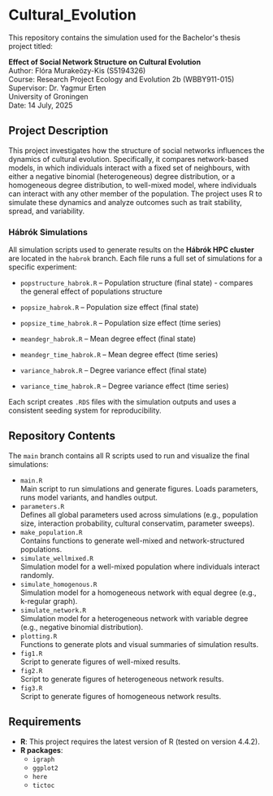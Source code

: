 # Cultural_Evolution

This repository contains the simulation used for the Bachelor's thesis project titled:

**Effect of Social Network Structure on Cultural Evolution**  
Author: Flóra Murakeözy-Kis (S5194326)  
Course: Research Project Ecology and Evolution 2b (WBBY911-015)  
Supervisor: Dr. Yagmur Erten  
University of Groningen  
Date: 14 July, 2025

## Project Description

This project investigates how the structure of social networks influences the dynamics of cultural evolution. Specifically, it compares network-based models, in which individuals interact with a fixed set of neighbours, with either a negative binomial (heterogeneous) degree distribution, or a homogeneous degree distribution, to well-mixed model, where individuals can interact with any other member of the population. The project uses R to simulate these dynamics and analyze outcomes such as trait stability, spread, and variability.

### Hábrók Simulations

All simulation scripts used to generate results on the **Hábrók HPC cluster** are located in the `habrok` branch. Each file runs a full set of simulations for a specific experiment:

- `popstructure_habrok.R` – Population structure (final state) - compares the general effect of populations structure
  
- `popsize_habrok.R` – Population size effect (final state) 
- `popsize_time_habrok.R` – Population size effect (time series)

- `meandegr_habrok.R` – Mean degree effect (final state)
- `meandegr_time_habrok.R` – Mean degree effect (time series)
  
- `variance_habrok.R` – Degree variance effect (final state)
- `variance_time_habrok.R` – Degree variance effect (time series)

Each script creates `.RDS` files with the simulation outputs and uses a consistent seeding system for reproducibility.

## Repository Contents

The `main` branch contains all R scripts used to run and visualize the final simulations:

- `main.R`  
  Main script to run simulations and generate figures. Loads parameters, runs model variants, and handles output.
- `parameters.R`  
  Defines all global parameters used across simulations (e.g., population size, interaction probability, cultural conservatim, parameter sweeps).
- `make_population.R`  
  Contains functions to generate well-mixed and network-structured populations.
- `simulate_wellmixed.R`  
  Simulation model for a well-mixed population where individuals interact randomly.
- `simulate_homogenous.R`  
  Simulation model for a homogeneous network with equal degree (e.g., k-regular graph).
- `simulate_network.R`  
  Simulation model for a heterogeneous network with variable degree (e.g., negative binomial distribution).
- `plotting.R`  
  Functions to generate plots and visual summaries of simulation results.
- `fig1.R`  
  Script to generate figures of well-mixed results.
- `fig2.R`  
  Script to generate figures of heterogeneous network results.
- `fig3.R`  
  Script to generate figures of homogeneous network results.


## Requirements

- **R**: This project requires the latest version of R (tested on version 4.4.2).
- **R packages**:
  - `igraph`
  - `ggplot2`
  - `here`
  - `tictoc`

